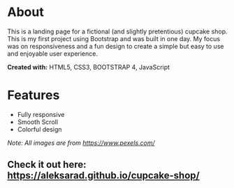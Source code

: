 # About #
This is a landing page for a fictional (and slightly pretentious) cupcake shop. This is my first project using Bootstrap and was built in one day. My focus was on responsiveness and a fun design to create a simple but easy to use and enjoyable user experience. 

**Created with:** HTML5, CSS3, BOOTSTRAP 4, JavaScript

# Features #

* Fully responsive
* Smooth Scroll
* Colorful design

*Note: All images are from https://www.pexels.com/*

## Check it out here: https://aleksarad.github.io/cupcake-shop/ ##
